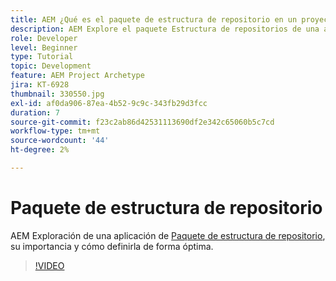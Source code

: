 ```yaml
---
title: AEM ¿Qué es el paquete de estructura de repositorio en un proyecto de?
description: AEM Explore el paquete Estructura de repositorios de una aplicación de, su importancia y cómo definirlo correctamente.
role: Developer
level: Beginner
type: Tutorial
topic: Development
feature: AEM Project Archetype
jira: KT-6928
thumbnail: 330550.jpg
exl-id: af0da906-87ea-4b52-9c9c-343fb29d3fcc
duration: 7
source-git-commit: f23c2ab86d42531113690df2e342c65060b5c7cd
workflow-type: tm+mt
source-wordcount: '44'
ht-degree: 2%

---
```


# Paquete de estructura de repositorio

AEM Exploración de una aplicación de [Paquete de estructura de repositorio](https://experienceleague.adobe.com/docs/experience-manager-cloud-service/implementing/developing/repository-structure-package.html?lang=es), su importancia y cómo definirla de forma óptima.

>[!VIDEO](https://video.tv.adobe.com/v/330550?quality=12&learn=on)
